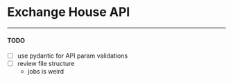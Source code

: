 # Exchange House API

---

#### TODO

- [ ] use pydantic for API param validations
- [ ] review file structure
  - jobs is weird
